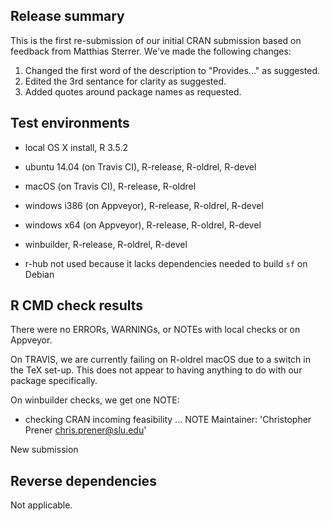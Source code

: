 ## Release summary
This is the first re-submission of our initial CRAN submission based on feedback from Matthias Sterrer. We've made the following changes:

1. Changed the first word of the description to "Provides..." as suggested.
2. Edited the 3rd sentance for clarity as suggested.
3. Added quotes around package names as requested.

## Test environments
* local OS X install, R 3.5.2
* ubuntu 14.04 (on Travis CI), R-release, R-oldrel, R-devel
* macOS (on Travis CI), R-release, R-oldrel
* windows i386 (on Appveyor), R-release, R-oldrel, R-devel
* windows x64 (on Appveyor), R-release, R-oldrel, R-devel
* winbuilder, R-release, R-oldrel, R-devel

* r-hub not used because it lacks dependencies needed to build `sf` on Debian

## R CMD check results
There were no ERRORs, WARNINGs, or NOTEs with local checks or on Appveyor.

On TRAVIS, we are currently failing on R-oldrel macOS due to a switch in the TeX set-up. This does not appear to having anything to do with our package specifically.

On winbuilder checks, we get one NOTE:

* checking CRAN incoming feasibility ... NOTE
Maintainer: 'Christopher Prener <chris.prener@slu.edu>'

New submission

## Reverse dependencies
Not applicable.
